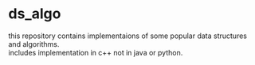 # ds_algo
this repository contains implementaions of some popular data structures and algorithms.<br/>
includes implementation in c++ not in java or python.<br/>

